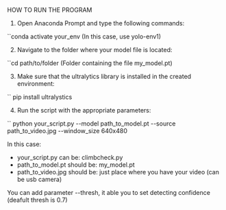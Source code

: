 HOW TO RUN THE PROGRAM

1. Open Anaconda Prompt and type the following commands:

``conda activate your_env (In this case, use yolo-env1)

2. Navigate to the folder where your model file is located:

``cd path/to/folder (Folder containing the file my_model.pt)

3. Make sure that the ultralytics library is installed in the created environment:

`` pip install ultralystics

4. Run the script with the appropriate parameters:

`` python your_script.py --model path_to_model.pt --source path_to_video.jpg --window_size 640x480

In this case:

* your_script.py can be:
    climbcheck.py
* path_to_model.pt should be:
    my_model.pt
* path_to_video.jpg should be:
    just place where you have your video (can be usb camera)

You can add parameter --thresh, it able you to set detecting confidence (deafult thresh is 0.7)


